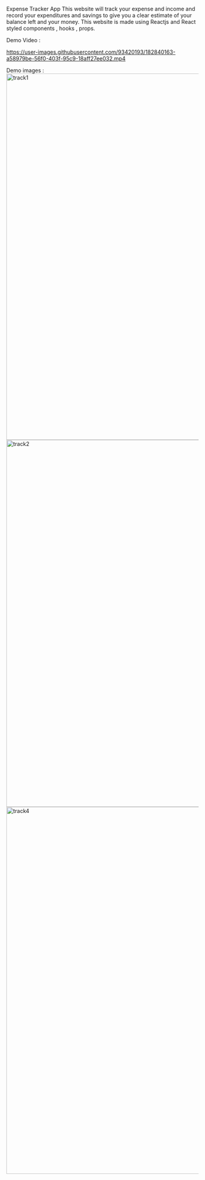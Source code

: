 Expense Tracker App
This website will track your expense and income and record your expenditures and savings to give you a clear estimate of your balance left and your money.
This website is made using Reactjs and React styled components , hooks , props.


Demo Video : 

https://user-images.githubusercontent.com/93420193/182840163-a58979be-56f0-403f-95c9-18aff27ee032.mp4

Demo images : 
<img width="958" alt="track1" src="https://user-images.githubusercontent.com/93420193/182840204-a33e60f1-49ef-48bc-b5fd-fcff6b69daa2.png">
<img width="960" alt="track2" src="https://user-images.githubusercontent.com/93420193/182840206-f08404a8-3d99-4f35-9663-f1e3d1cd7371.png">
<img width="960" alt="track4" src="https://user-images.githubusercontent.com/93420193/182840212-22ccbf99-5086-492e-a2ed-81695b5c4fca.png">
